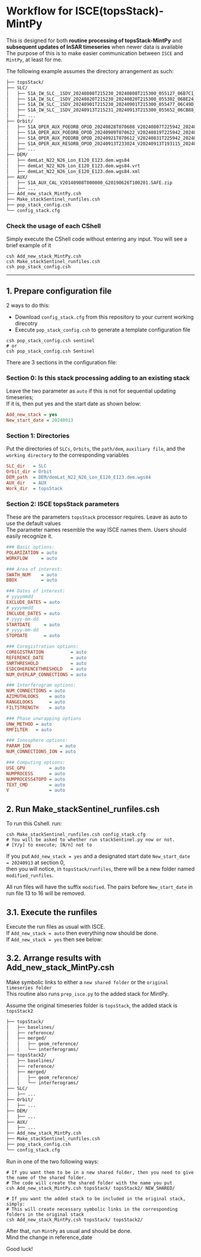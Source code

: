 # Workflow for ISCE(topsStack)-MintPy 
This is designed for both **routine processing of topsStack-MintPy** and **subsequent updates of InSAR timeseries** when newer data is available  
The purpose of this is to make easier communication between `ISCE` and `MintPy`, at least for me.  
  
  
The following example assumes the directory arrangement as such:  
```bash
├── topsStack/
├── SLC/
│   ├── S1A_IW_SLC__1SDV_20240808T215230_20240808T215300_055127_06B7C1_EB14.zip
│   ├── S1A_IW_SLC__1SDV_20240820T215230_20240820T215300_055302_06BE24_8516.zip
│   ├── S1A_IW_SLC__1SDV_20240901T215230_20240901T215300_055477_06C49D_8A60.zip
│   ├── S1A_IW_SLC__1SDV_20240913T215231_20240913T215300_055652_06CB88_2F20.zip
│   ├── ...
├── Orbit/
│   ├── S1A_OPER_AUX_POEORB_OPOD_20240828T070608_V20240807T225942_20240809T005942.EOF
│   ├── S1A_OPER_AUX_POEORB_OPOD_20240909T070622_V20240819T225942_20240821T005942.EOF
│   ├── S1A_OPER_AUX_POEORB_OPOD_20240921T070612_V20240831T225942_20240902T005942.EOF
│   ├── S1A_OPER_AUX_RESORB_OPOD_20240913T233024_V20240913T193115_20240913T224845.EOF
│   ├── ...
├── DEM/
│   ├── demLat_N22_N26_Lon_E120_E123.dem.wgs84
│   ├── demLat_N22_N26_Lon_E120_E123.dem.wgs84.vrt
│   ├── demLat_N22_N26_Lon_E120_E123.dem.wgs84.xml
├── AUX/
│   ├── S1A_AUX_CAL_V20140908T000000_G20190626T100201.SAFE.zip
│   ├── ...
├── Add_new_stack_MintPy.csh
├── Make_stackSentinel_runfiles.csh
├── pop_stack_config.csh
└── config_stack.cfg
```

### Check the usage of each CShell
Simply execute the CShell code without entering any input. You will see a brief example of it
```console
csh Add_new_stack_MintPy.csh
csh Make_stackSentinel_runfiles.csh
csh pop_stack_config.csh

```

---
## 1. Prepare configuration file
2 ways to do this:
  - Download `config_stack.cfg` from this repository to your current working direcotry
  - Execute `pop_stack_config.csh` to generate a template configuration file
```console
csh pop_stack_config.csh sentinel
# or
csh pop_stack_config.csh Sentinel
```

There are 3 sections in the configuration file:  
### Section 0: Is this stack processing adding to an existing stack
Leave the two parameter as `auto` if this is not for sequential updating timeseries;   
If it is, then put yes and the start date as shown below:  
```cfg
Add_new_stack = yes
New_start_date = 20240913
```

### Section 1: Directories
Put the directories of `SLCs`, `Orbits`, the `path/dem`, `auxiliary file`, and the `working directory` to the corresponding variables
```cfg
SLC_dir   = SLC
Orbit_dir = Orbit
DEM_path  = DEM/demLat_N22_N26_Lon_E120_E123.dem.wgs84
AUX_dir   = AUX
Work_dir  = topsStack
```

### Section 2: ISCE topsStack parameters
These are the parameters `topsStack` processor requires. Leave as auto to use the default values  
The parameter names resemble the way ISCE names them. Users should easily recognize it.  
```cfg
### Basic options:
POLARIZATION = auto
WORKFLOW     = auto

### Area of interest:
SWATH_NUM    = auto
BBOX         = auto

### Dates of interest:
# yyyymmdd
EXCLUDE_DATES = auto
# yyyymmdd
INCLUDE_DATES = auto
# yyyy-mm-dd
STARTDATE     = auto
# yyyy-mm-dd
STOPDATE      = auto

### Coregistration options:
COREGISTRATION          = auto
REFERENCE_DATE          = auto
SNRTHRESHOLD            = auto
ESDCOHERENCETHRESHOLD   = auto
NUM_OVERLAP_CONNECTIONS = auto

### Interferogram options:
NUM_CONNECTIONS = auto
AZIMUTHLOOKS    = auto
RANGELOOKS      = auto
FILTSTRENGTH    = auto

### Phase unwrapping options
UNW_METHOD = auto
RMFILTER   = auto

### Ionosphere options:
PARAM_ION           = auto
NUM_CONNECTIONS_ION = auto

### Computing options:
USE_GPU         = auto
NUMPROCESS      = auto
NUMPROCESS4TOPO = auto
TEXT_CMD        = auto
V               = auto
```

## 2. Run Make_stackSentinel_runfiles.csh
To run this Cshell. run:
```shell
csh Make_stackSentinel_runfiles.csh config_stack.cfg
# You will be asked to whether run stackSentinel.py now or not.
# [Y/y] to execute; [N/n] not to
```
If you put `Add_new_stack = yes` and a designated start date `New_start_date = 20240913` at section 0,  
then you will notice, in `topsStack/runfiles`, there will be a new folder named `modified_runfiles`.  
  
All run files will have the suffix `modified`. The pairs before `New_start_date` in run file 13 to 16 will be removed.


## 3.1. Execute the runfiles
Execute the run files as usual with ISCE.  
If `Add_new_stack = auto` then everything now should be done.  
If `Add_new_stack = yes` then see below:


## 3.2. Arrange results with Add_new_stack_MintPy.csh
Make symbolic links to either a `new shared folder` or the `original timeseries folder`  
This routine also runs `prep_isce.py` to the added stack for MintPy.  

Assume the original timeseries folder is `topsStack`, the added stack is `topsStack2`
```bash
├── topsStack/
│   ├── baselines/
│   ├── reference/
│   ├── merged/
│   │   ├── geom_reference/
│   │   └── interferograms/
├── topsStack2/
│   ├── baselines/
│   ├── reference/
│   ├── merged/
│   │   ├── geom_reference/
│   │   └── interferograms/
├── SLC/
│   ├── ...
├── Orbit/
│   ├── ...
├── DEM/
│   ├── ...
├── AUX/
│   ├── ...
├── Add_new_stack_MintPy.csh
├── Make_stackSentinel_runfiles.csh
├── pop_stack_config.csh
└── config_stack.cfg
```
Run in one of the two following ways:
```shell
# If you want them to be in a new shared folder, then you need to give the name of the shared folder.
# The code will create the shared folder with the name you put
csh Add_new_stack_MintPy.csh topsStack/ topsStack2/ NEW_SHARED/

# If you want the added stack to be included in the original stack, simply:
# This will create necessary symbolic links in the corresponding folders in the original stack
csh Add_new_stack_MintPy.csh topsStack/ topsStack2/

```
After that, run `MintPy` as usual and should be done.  
Mind the change in reference_date  

Good luck!








